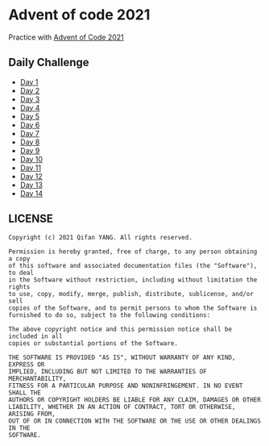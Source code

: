 # Advent of code 2021
Practice with [Advent of Code 2021](https://adventofcode.com/2021)

## Daily Challenge
- [Day 1 ](https://adventofcode.com/2021/day/1)
- [Day 2 ](https://adventofcode.com/2021/day/2)
- [Day 3 ](https://adventofcode.com/2021/day/3)
- [Day 4 ](https://adventofcode.com/2021/day/4)
- [Day 5 ](https://adventofcode.com/2021/day/5)
- [Day 6 ](https://adventofcode.com/2021/day/6)
- [Day 7 ](https://adventofcode.com/2021/day/7)
- [Day 8 ](https://adventofcode.com/2021/day/8)
- [Day 9 ](https://adventofcode.com/2021/day/9)
- [Day 10 ](https://adventofcode.com/2021/day/10)
- [Day 11 ](https://adventofcode.com/2021/day/11)
- [Day 12 ](https://adventofcode.com/2021/day/12)
- [Day 13 ](https://adventofcode.com/2021/day/13)
- [Day 14 ](https://adventofcode.com/2021/day/14)



## LICENSE
```
Copyright (c) 2021 Qifan YANG. All rights reserved.

Permission is hereby granted, free of charge, to any person obtaining a copy
of this software and associated documentation files (the "Software"), to deal
in the Software without restriction, including without limitation the rights
to use, copy, modify, merge, publish, distribute, sublicense, and/or sell
copies of the Software, and to permit persons to whom the Software is
furnished to do so, subject to the following conditions:

The above copyright notice and this permission notice shall be included in all
copies or substantial portions of the Software.

THE SOFTWARE IS PROVIDED "AS IS", WITHOUT WARRANTY OF ANY KIND, EXPRESS OR
IMPLIED, INCLUDING BUT NOT LIMITED TO THE WARRANTIES OF MERCHANTABILITY,
FITNESS FOR A PARTICULAR PURPOSE AND NONINFRINGEMENT. IN NO EVENT SHALL THE
AUTHORS OR COPYRIGHT HOLDERS BE LIABLE FOR ANY CLAIM, DAMAGES OR OTHER
LIABILITY, WHETHER IN AN ACTION OF CONTRACT, TORT OR OTHERWISE, ARISING FROM,
OUT OF OR IN CONNECTION WITH THE SOFTWARE OR THE USE OR OTHER DEALINGS IN THE
SOFTWARE.
```
